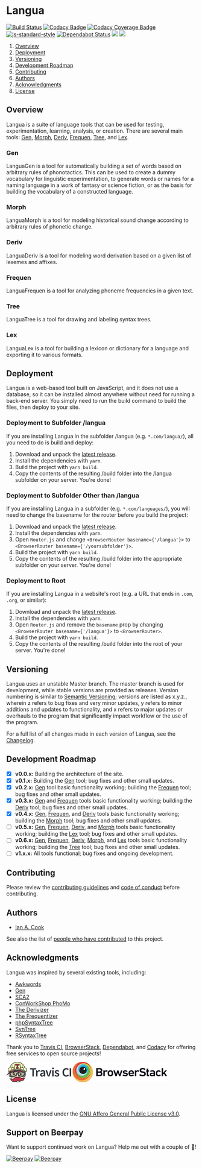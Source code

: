 # Langua

[![Build Status](https://travis-ci.com/Susurrus-LLC/langua.svg?branch=master)](https://travis-ci.com/Susurrus-LLC/langua)
[![Codacy Badge](https://api.codacy.com/project/badge/Grade/c594056d0f96442cba7a92fe2c348d92)](https://app.codacy.com/app/Susurrus-LLC/langua?utm_source=github.com&utm_medium=referral&utm_content=Susurrus-LLC/langua&utm_campaign=Badge_Grade_Dashboard)
[![Codacy Coverage Badge](https://api.codacy.com/project/badge/Coverage/58bcc4dc2f914f06ad6cc51658678dc3)](https://www.codacy.com/app/Langua/langua?utm_source=github.com&amp;utm_medium=referral&amp;utm_content=Susurrus-LLC/langua&amp;utm_campaign=Badge_Coverage)
[![js-standard-style](https://img.shields.io/badge/code%20style-standard-brightgreen.svg)](http://standardjs.com)
[![Dependabot Status](https://api.dependabot.com/badges/status?host=github&repo=Susurrus-LLC/langua)](https://dependabot.com)
[![](https://img.shields.io/github/release/Susurrus-LLC/langua.svg)](https://github.com/Susurrus-LLC/langua/releases)
[![](https://img.shields.io/github/license/Susurrus-LLC/langua.svg)](https://github.com/Susurrus-LLC/langua/blob/master/LICENSE)

1. [Overview](#overview)
1. [Deployment](#deployment)
1. [Versioning](#versioning)
1. [Development Roadmap](#development-roadmap)
1. [Contributing](#contributing)
1. [Authors](#authors)
1. [Acknowledgments](#acknowledgments)
1. [License](#license)

## Overview

Langua is a suite of language tools that can be used for testing, experimentation, learning, analysis, or creation. There are several main tools: [Gen](#gen), [Morph](#morph), [Deriv](#deriv), [Frequen](#frequen), [Tree](#tree), and [Lex](#lex).

### Gen

LanguaGen is a tool for automatically building a set of words based on arbitrary rules of phonotactics. This can be used to create a dummy vocabulary for linguistic experimentation, to generate words or names for a naming language in a work of fantasy or science fiction, or as the basis for building the vocabulary of a constructed language.

### Morph

LanguaMorph is a tool for modeling historical sound change according to arbitrary rules of phonetic change.

### Deriv

LanguaDeriv is a tool for modeling word derivation based on a given list of lexemes and affixes.

### Frequen

LanguaFrequen is a tool for analyzing phoneme frequencies in a given text.

### Tree

LanguaTree is a tool for drawing and labeling syntax trees.

### Lex

LanguaLex is a tool for building a lexicon or dictionary for a language and exporting it to various formats.

## Deployment

Langua is a web-based tool built on JavaScript, and it does not use a database, so it can be installed almost anywhere without need for running a back-end server. You simply need to run the build command to build the files, then deploy to your site.

### Deployment to Subfolder /langua

If you are installing Langua in the subfolder /langua (e.g. `*.com/langua/`), all you need to do is build and deploy:

1. Download and unpack the [latest release](../../releases/latest).
1. Install the dependencies with `yarn`.
1. Build the project with `yarn build`.
1. Copy the contents of the resulting /build folder into the /langua subfolder on your server. You're done!

### Deployment to Subfolder Other than /langua

If you are installing Langua in a subfolder (e.g. `*.com/languages/`), you will need to change the basename for the router before you build the project:

1. Download and unpack the [latest release](../../releases/latest).
1. Install the dependencies with `yarn`.
1. Open `Router.js` and change `<BrowserRouter basename={'/langua'}>` to  `<BrowserRouter basename={'/yoursubfolder'}>`.
1. Build the project with `yarn build`.
1. Copy the contents of the resulting /build folder into the appropriate subfolder on your server. You're done!

### Deployment to Root

If you are installing Langua in a website's root (e.g. a URL that ends in `.com`, `.org`, or similar):

1. Download and unpack the [latest release](../../releases/latest).
1. Install the dependencies with `yarn`.
1. Open `Router.js` and remove the `basename` prop by changing `<BrowserRouter basename={'/langua'}>` to  `<BrowserRouter>`.
1. Build the project with `yarn build`.
1. Copy the contents of the resulting /build folder into the root of your server. You're done!

## Versioning

Langua uses an unstable Master branch. The master branch is used for development, while stable versions are provided as releases. Version numbering is similar to [Semantic Versioning](http://semver.org/); versions are listed as x.y.z., wherein z refers to bug fixes and very minor updates, y refers to minor additions and updates to functionality, and x refers to major updates or overhauls to the program that significantly impact workflow or the use of the program.

For a full list of all changes made in each version of Langua, see the [Changelog](./CHANGELOG.md).

## Development Roadmap

- [x] **v0.0.x:** Building the architecture of the site.
- [x] **v0.1.x:** Building the [Gen](#gen) tool; bug fixes and other small updates.
- [x] **v0.2.x:** [Gen](#gen) tool basic functionality working; building the [Frequen](#frequen) tool; bug fixes and other small updates.
- [x] **v0.3.x:** [Gen](#gen) and [Frequen](#frequen) tools basic functionality working; building the [Deriv](#deriv) tool; bug fixes and other small updates.
- [x] **v0.4.x:** [Gen](#gen), [Frequen](#frequen), and [Deriv](#deriv) tools basic functionality working; building the [Morph](#morph) tool; bug fixes and other small updates.
- [ ] **v0.5.x:** [Gen](#gen), [Frequen](#frequen), [Deriv](#deriv), and [Morph](#morph) tools basic functionality working; building the [Lex](#lex) tool; bug fixes and other small updates.
- [ ] **v0.6.x:** [Gen](#gen), [Frequen](#frequen), [Deriv](#deriv), [Morph](#morph), and [Lex](#lex) tools basic functionality working; building the [Tree](#tree) tool; bug fixes and other small updates.
- [ ] **v1.x.x:** All tools functional; bug fixes and ongoing development.

## Contributing

Please review the [contributing guidelines](./CONTRIBUTING.md) and [code of conduct](./CODE_OF_CONDUCT.md) before contributing.

## Authors

- [Ian A. Cook](https://github.com/nai888)

See also the list of [people who have contributed](../../graphs/contributors) to this project.

## Acknowledgments

Langua was inspired by several existing tools, including:

- [Awkwords](http://akana.conlang.org/tools/awkwords/)
- [Gen](http://www.zompist.com/gen.html)
- [SCA2](http://www.zompist.com/sca2.html)
- [ConWorkShop PhoMo](http://conworkshop.info/phomo.php)
- [The Derivizer](http://akana.conlang.org/tools/derivizer.html)
- [The Frequentizer](http://akana.conlang.org/tools/frequentizer.html)
- [phpSyntaxTree](http://ironcreek.net/phpsyntaxtree/)
- [SynTree](http://mshang.ca/syntree/)
- [RSyntaxTree](https://www.yohasebe.com/rsyntaxtree/)

Thank you to [Travis CI](https://travis-ci.com), [BrowserStack](https://www.browserstack.com), [Dependabot](https://dependabot.com), and [Codacy](https://www.codacy.com/) for offering free services to open source projects!

[![Travis CI](./Logo%20Travis%20CI.png)](https://travis-ci.com "Travis CI")
[![BrowserStack](./Logo%20BrowserStack.png)](https://www.browserstack.com "BrowserStack")

## License

Langua is licensed under the [GNU Affero General Public License v3.0](https://choosealicense.com/licenses/agpl-3.0/).

## Support on Beerpay

Want to support continued work on Langua? Help me out with a couple of :beers:!

[![Beerpay](https://beerpay.io/Susurrus-LLC/langua/badge.svg?style=beer)](https://beerpay.io/Susurrus-LLC/langua)
[![Beerpay](https://beerpay.io/Susurrus-LLC/langua/make-wish.svg?style=flat)](https://beerpay.io/Susurrus-LLC/langua)
